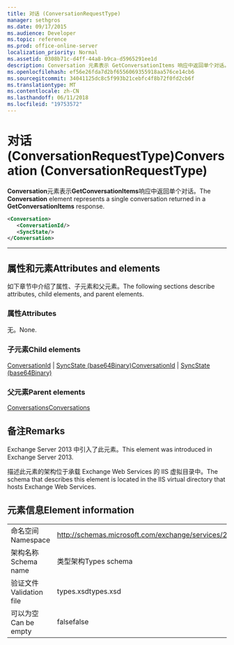 ```yaml
---
title: 对话 (ConversationRequestType)
manager: sethgros
ms.date: 09/17/2015
ms.audience: Developer
ms.topic: reference
ms.prod: office-online-server
localization_priority: Normal
ms.assetid: 0308b71c-d4ff-44a8-b9ca-d5965291ee1d
description: Conversation 元素表示 GetConversationItems 响应中返回单个对话。
ms.openlocfilehash: ef56e26fda7d2bf6556069355918aa576ce14cb6
ms.sourcegitcommit: 34041125dc8c5f993b21cebfc4f8b72f0fd2cb6f
ms.translationtype: MT
ms.contentlocale: zh-CN
ms.lasthandoff: 06/11/2018
ms.locfileid: "19753572"
---
```

# <a name="conversation-conversationrequesttype"></a><span data-ttu-id="34349-103">对话 (ConversationRequestType)</span><span class="sxs-lookup"><span data-stu-id="34349-103">Conversation (ConversationRequestType)</span></span>

<span data-ttu-id="34349-104">**Conversation**元素表示**GetConversationItems**响应中返回单个对话。</span><span class="sxs-lookup"><span data-stu-id="34349-104">The **Conversation** element represents a single conversation returned in a **GetConversationItems** response.</span></span> 
  
```XML
<Conversation>
   <ConversationId/>
   <SyncState/>
</Conversation>
```

 ****
## <a name="attributes-and-elements"></a><span data-ttu-id="34349-105">属性和元素</span><span class="sxs-lookup"><span data-stu-id="34349-105">Attributes and elements</span></span>

<span data-ttu-id="34349-106">如下章节中介绍了属性、子元素和父元素。</span><span class="sxs-lookup"><span data-stu-id="34349-106">The following sections describe attributes, child elements, and parent elements.</span></span>
  
### <a name="attributes"></a><span data-ttu-id="34349-107">属性</span><span class="sxs-lookup"><span data-stu-id="34349-107">Attributes</span></span>

<span data-ttu-id="34349-108">无。</span><span class="sxs-lookup"><span data-stu-id="34349-108">None.</span></span>
  
### <a name="child-elements"></a><span data-ttu-id="34349-109">子元素</span><span class="sxs-lookup"><span data-stu-id="34349-109">Child elements</span></span>

<span data-ttu-id="34349-110">[ConversationId](conversationid.md) | [SyncState (base64Binary)](syncstate-base64binary.md)</span><span class="sxs-lookup"><span data-stu-id="34349-110">[ConversationId](conversationid.md) | [SyncState (base64Binary)](syncstate-base64binary.md)</span></span>
  
### <a name="parent-elements"></a><span data-ttu-id="34349-111">父元素</span><span class="sxs-lookup"><span data-stu-id="34349-111">Parent elements</span></span>

[<span data-ttu-id="34349-112">Conversations</span><span class="sxs-lookup"><span data-stu-id="34349-112">Conversations</span></span>](conversations-ex15websvcsotherref.md)
  
## <a name="remarks"></a><span data-ttu-id="34349-113">备注</span><span class="sxs-lookup"><span data-stu-id="34349-113">Remarks</span></span>

<span data-ttu-id="34349-114">Exchange Server 2013 中引入了此元素。</span><span class="sxs-lookup"><span data-stu-id="34349-114">This element was introduced in Exchange Server 2013.</span></span>
  
<span data-ttu-id="34349-115">描述此元素的架构位于承载 Exchange Web Services 的 IIS 虚拟目录中。</span><span class="sxs-lookup"><span data-stu-id="34349-115">The schema that describes this element is located in the IIS virtual directory that hosts Exchange Web Services.</span></span>
  
## <a name="element-information"></a><span data-ttu-id="34349-116">元素信息</span><span class="sxs-lookup"><span data-stu-id="34349-116">Element information</span></span>

|||
|:-----|:-----|
|<span data-ttu-id="34349-117">命名空间</span><span class="sxs-lookup"><span data-stu-id="34349-117">Namespace</span></span>  <br/> |http://schemas.microsoft.com/exchange/services/2006/types  <br/> |
|<span data-ttu-id="34349-118">架构名称</span><span class="sxs-lookup"><span data-stu-id="34349-118">Schema name</span></span>  <br/> |<span data-ttu-id="34349-119">类型架构</span><span class="sxs-lookup"><span data-stu-id="34349-119">Types schema</span></span>  <br/> |
|<span data-ttu-id="34349-120">验证文件</span><span class="sxs-lookup"><span data-stu-id="34349-120">Validation file</span></span>  <br/> |<span data-ttu-id="34349-121">types.xsd</span><span class="sxs-lookup"><span data-stu-id="34349-121">types.xsd</span></span>  <br/> |
|<span data-ttu-id="34349-122">可以为空</span><span class="sxs-lookup"><span data-stu-id="34349-122">Can be empty</span></span>  <br/> |<span data-ttu-id="34349-123">false</span><span class="sxs-lookup"><span data-stu-id="34349-123">false</span></span>  <br/> |
   

